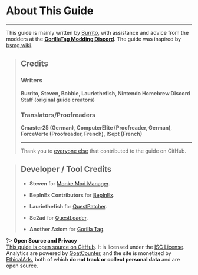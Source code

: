 # About This Guide
---
This guide is mainly written by [Burrito](https://twitter.com/BurritoSOFTWARE), with assistance and advice from the modders at the [**GorillaTag Modding Discord**](https://discord.gg/b2MhDBAzTv). The guide was inspired by [bsmg.wiki](https://bsmg.wiki).

> ## Credits
>
> ### Writers
> **Burrito, Steven, Bobbie, Lauriethefish, Nintendo Homebrew Discord Staff (original guide creators)**
>
> ### Translators/Proofreaders
> **Cmaster25 (German)**, **ComputerElite (Proofreader, German)**, **ForceVerte (Proofreader, French)**, **ISept (French)**
>
> ---
> Thank you to [everyone else](https://github.com/burritosoftware/GorillaTag-Modding-Guide/graphs/contributors) that contributed to the guide on GitHub.

>
> ## Developer / Tool Credits
>
> - **Steven** for [Monke Mod Manager](https://github.com/DeadlyKitten/MonkeModManager).
>
> - **BepInEx Contributors** for [BepInEx](https://github.com/BepInEx/BepInEx).
>
> - **Lauriethefish** for [QuestPatcher](https://github.com/Lauriethefish/QuestPatcher).
>
> - **Sc2ad** for [QuestLoader](https://github.com/sc2ad/QuestLoader/).
>
> - **Another Axiom** for [Gorilla Tag](https://store.steampowered.com/app/1533390/Gorilla_Tag/).
>

?> **Open Source and Privacy**  
[This guide is open source on GitHub](https://github.com/burritosoftware/GorillaTag-Modding-Guide). It is licensed under the [ISC License](https://github.com/burritosoftware/GorillaTag-Modding-Guide/blob/master/LICENSE.md).  
Analytics are powered by [GoatCounter](https://burrito.goatcounter.com/), and the site is monetized by [EthicalAds](https://ethicalads.io), both of which **do not track or collect personal data** and are open source.